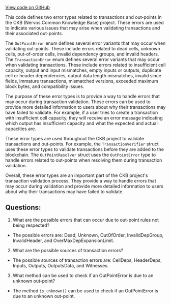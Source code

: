 [View code on GitHub](https://github.com/nervosnetwork/ckb/util/types/src/core/error.rs)

This code defines two error types related to transactions and out-points in the CKB (Nervos Common Knowledge Base) project. These errors are used to indicate various issues that may arise when validating transactions and their associated out-points.

The `OutPointError` enum defines several error variants that may occur when validating out-points. These include errors related to dead cells, unknown cells, out-of-order cells, invalid dependency groups, and invalid headers. The `TransactionError` enum defines several error variants that may occur when validating transactions. These include errors related to insufficient cell capacity, output and input mismatches, empty inputs or outputs, duplicate cell or header dependencies, output data length mismatches, invalid since fields, immature transactions, mismatched versions, exceeded maximum block bytes, and compatibility issues.

The purpose of these error types is to provide a way to handle errors that may occur during transaction validation. These errors can be used to provide more detailed information to users about why their transactions may have failed to validate. For example, if a user tries to create a transaction with insufficient cell capacity, they will receive an error message indicating which output has insufficient capacity and what the expected and actual capacities are.

These error types are used throughout the CKB project to validate transactions and out-points. For example, the `TransactionVerifier` struct uses these error types to validate transactions before they are added to the blockchain. The `OutPointResolver` struct uses the `OutPointError` type to handle errors related to out-points when resolving them during transaction validation.

Overall, these error types are an important part of the CKB project's transaction validation process. They provide a way to handle errors that may occur during validation and provide more detailed information to users about why their transactions may have failed to validate.
## Questions: 
 1. What are the possible errors that can occur due to out-point rules not being respected?
- The possible errors are: Dead, Unknown, OutOfOrder, InvalidDepGroup, InvalidHeader, and OverMaxDepExpansionLimit.

2. What are the possible sources of transaction errors?
- The possible sources of transaction errors are: CellDeps, HeaderDeps, Inputs, Outputs, OutputsData, and Witnesses.

3. What method can be used to check if an OutPointError is due to an unknown out-point?
- The method `is_unknown()` can be used to check if an OutPointError is due to an unknown out-point.